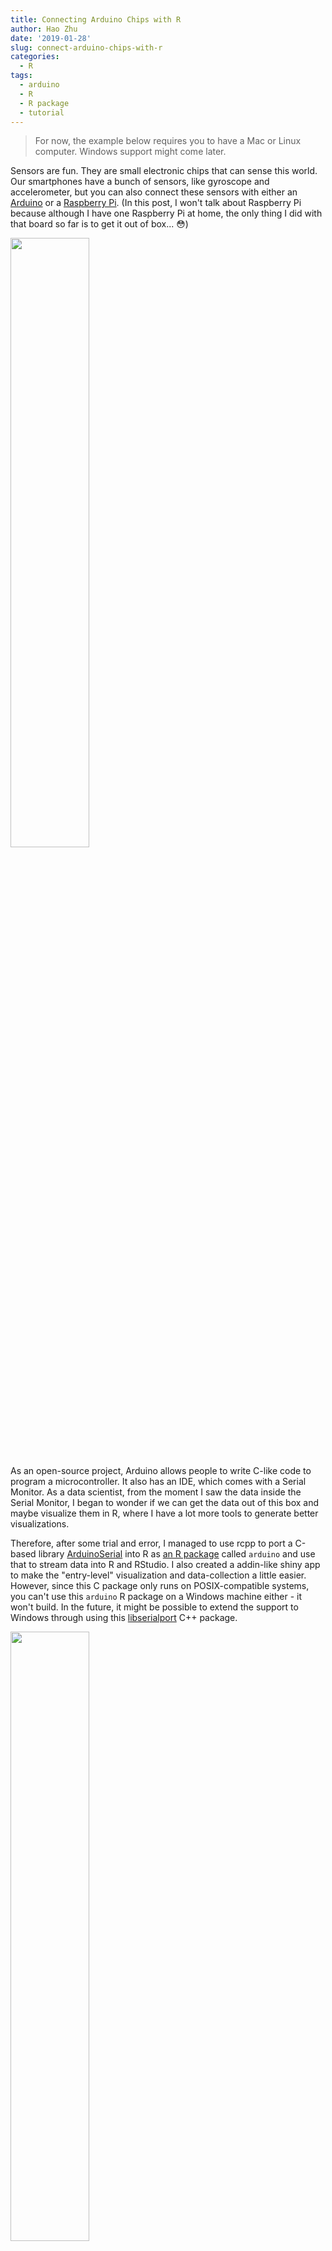 ```yaml
---
title: Connecting Arduino Chips with R
author: Hao Zhu
date: '2019-01-28'
slug: connect-arduino-chips-with-r
categories:
  - R
tags:
  - arduino
  - R
  - R package
  - tutorial
---
```


> For now, the example below requires you to have a Mac or Linux computer. Windows support might come later.  

Sensors are fun. They are small electronic chips that can sense this world. Our smartphones have a bunch of sensors, like gyroscope and accelerometer, but you can also connect these sensors with either an [Arduino](https://www.arduino.cc/) or a [Raspberry Pi](https://www.raspberrypi.org/). (In this post, I won't talk about Raspberry Pi because although I have one Raspberry Pi at home, the only thing I did with that board so far is to get it out of box... 😳)

<img src="/post/2019-01-28-connect-arduino-chips-with-r_files/arduino_ide_monitor.png" alt="" width="50%"/>

As an open-source project, Arduino allows people to write C-like code to program a microcontroller. It also has an IDE, which comes with a Serial Monitor. As a data scientist, from the moment I saw the data inside the Serial Monitor, I began to wonder if we can get the data out of this box and maybe visualize them in R, where I have a lot more tools to generate better visualizations. 

Therefore, after some trial and error, I managed to use rcpp to port a C-based library [ArduinoSerial](https://github.com/todbot/arduino-serial) into R as [an R package](https://github.com/r-arduino/arduino) called `arduino` and use that to stream data into R and RStudio. I also created a addin-like shiny app to make the "entry-level" visualization and data-collection a little easier. However, since this C package only runs on POSIX-compatible systems, you can't use this `arduino` R package on a Windows machine either - it won't build. In the future, it might be possible to extend the support to Windows through using this [libserialport](https://sigrok.org/wiki/Libserialport) C++ package. 

<img src="/post/2019-01-28-connect-arduino-chips-with-r_files/ar_plotter.png" alt="" width="50%"/>


## Step 1: Get the Chip work
Obviously, the first step is to get the chip work at least on its own. Since this is not an Arduino tutorial, I won't spend too much time here. If you are new to Arduino, you will find a lot of good resources on [their website](https://www.arduino.cc/en/Tutorial/HomePage?from=Main.Tutorials) and on github, if you search on Google. Also, the IDE comes with a bunch of examples at `File` -> `Examples`.

So for this tutorial, since the setup for every board and sensor might get a little different, I will only demo a very basic serial connection example, which should work on any Arduino Chips. Basically, it will send time and a random number to the serial port of your computer and there is nothing fancy. After you upload the script to the chip, you should be able to see something similar to Figure 1 in your `Tool` -> `Serial Monitor`.

When you send code to the chip, if you run into errors like "Port is not open", please check out Tools -> Port and select the USB port. For example, on my Mac, the port name is `/dev/cu.SLAB_USBtoUART`. Also, if you are using an third party chip like ESP8266 or ESP32, you will need to [install driver to your arduino IDE](https://learn.sparkfun.com/tutorials/esp8266-thing-hookup-guide/installing-the-esp8266-arduino-addon). 

Arduino Code below. Here we set the ["Baud Rate"](https://en.wikipedia.org/wiki/Baud) to be 9600. This number is important as we will use it later.

```
#include <Wire.h>

int16_t randomNumber;
unsigned long Time;

void setup() {
  // put your setup code here, to run once:
  Serial.begin(9600); // Setup the Baud rate
}

void loop() {
  // put your main code here, to run repeatedly:
  Time = millis();
  randomNumber = random(100);
  
  Serial.print(Time);
  Serial.print(",");
  Serial.println(randomNumber);
  
  delay(100); // 100ms, So the sampling frequency should be 10Hz
}
```

## Step 2: Read data from Serial Port in R

Right now, there seems to be several ways to read in data from serial port. However, based on my personal experience, none of them made me happy with the results. They are either lacking the very important "flushing" feature or just weired (I might explain this in details in the future). Therefore, I wrote my own thing and I think so far it works as I expected. 

So, let's get this package before we start. Again, if you only have a Windows machine, sorry about that. Let's hope my `libserialport` project can go well.

Right now this package is only on github. 
```r
remotes::install_github("r-arduino/arduino")
```

Once you get this package installed, we can start to do something fun.

1. First, we setup a connection to the serial port. The two values I put here are the port name and baud rate. The port name can be set and find in the Arduino IDE (bottom-right corner) and the baud rate, as I said above was something you set in your `void setup`.

```r
library(arduino)
con <- ar_init("/dev/cu.SLAB_USBtoUART", baud = 9600)
```

2. Now, let see if we can read in something. `ar_monitor` is a function that will stream the serial readings into your R console like what you see in the "Serial Monitor" in Arduino IDE (that's where this function name came from). If somehow you can't get any meaningful values, check your `ar_init` commands and make sure the `baud` rate was set correctly (if the port is wrong, you will get notified by the `ar_init` function). 

```r
ar_monitor(con)
> Flushing Port...
> 97922,44
> 98022,55
> 98122,69
> 98223,61
> 98323,38
> 98423,77
> 98523,51
> 98623,20
> 98723,17
> 98823,74
> 98923,12
> 99024,35
> 99124,51
> 99224,4
> 99324,19
```

3. If you want to save the results and analyze them later, use `ar_collect`. By default, it will collect 100 entries but you can change this number by adjusting the `size` option

<img src="/post/2019-01-28-connect-arduino-chips-with-r_files/ar_collect.png" alt="" width="80%"/>

4. Now here comes the fun part. The `ar_plotter` function allows you to visualize the stream of the data. By default, this function will split the string input by comma but you can write you own separtion function. In this example, you can also provide the names for those two columns as "Time", "Random". 

```r
ar_plotter(con, c("Time", "Random"))
```

<img src="/post/2019-01-28-connect-arduino-chips-with-r_files/ar_plotter2.png" alt="" width="100%"/>

With this app, you can choose to start/pause, reset, pick different variables and start to collect data into a file. 

One thing to be noted that, since plotly can only take a maximum of 20~25 Hz (20~25 times per second), I added a 40ms (0.04s) delay to every reading. You can turn of this behavior by setting `reduce_freq` = `FALSE` but you will be at risk of freezing your R session if your sampling frequency is too high. If you really need to collect high frequency sampling data, please use `ar_collect`, which is much simpler to do this job. 


## "But I want your accelerometer example..."

{{< tweet 1088851449096880128 >}}

Previously, in my tweet, I was using a ESP8266 microcontroller unit (MCU) + a MPU9250 9-axis motion sensor. Both are quite common nowadays. I picked ESP8266 because it has a Wifi module. (If I know how 🤔,) I should be able to setup a websocket server and send data to my computer through Wifi but at least for now, I'm still relying on USB serial connection. If you know how to get the Wifi piece work, feel free to DM me on twitter or leave a comment below. MPU9250 is a pretty common kit for motion.  activityIf  remember iPhone 6 was using its prior version MPU6050. 

Iyou get all the chips on Amazon, the whole cost will be like \$20 for an individual project but if you have a friend in China, you can ask him/her to get them for you re taobao. , where it can go really cheapIt will be around or below \$10 in total. 

For the arduino code, I was basically following [this example](https://playground.arduino.cc/Main/MPU-6050) on the official website. The tutorial is for MPU6050 but since MPU9250 is basically a MPU6050 + a magnetometer, if you are not looking for anything like [motion fusion](https://en.wikipedia.org/wiki/Sensor_fusion), they are pretty much the same. 

Once you get the chip set up, the rest should be the same. 


